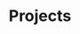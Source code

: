 ---
# An instance of the Accomplishments widget.
# Documentation: https://sourcethemes.com/academic/docs/page-builder/
widget: accomplishments

# This file represents a page section.
headless: true

# Order that this section appears on the page.
weight: 50

# Note: `&shy;` is used to add a 'soft' hyphen in a long heading.
title: 'Projects'
subtitle:

# Date format
#   Refer to https://wowchemy.com/docs/customization/#date-format
date_format: Jan 2006

# Accomplishments.
#   Add/remove as many `item` blocks below as you like.
#   `title`, `organization`, and `date_start` are the required parameters.
#   Leave other parameters empty if not required.
#   Begin multi-line descriptions with YAML's `|2-` multi-line prefix.
item:
- # certificate_url: 
  date_end: "2021-11-01"
  date_start: "2018-11-01"
  description: Contribute to an online library with EDF and other partners on non intrusive reduced basis method in Python and C++.
  organization: LJLL
  title: Non intrusive reduced basis module.
  url: ""
- #certificate_url: https://www.datacamp.com
  date_end: ""
  date_start: "2018-03-31"
  description: "Implement the Finite Elements method to solve 2D Navier-Stokes equation in a channel"
  organization: LJLL
  #organization_url: https://www.datacamp.com
  title: 'Finite Elements Method implementation'
  url: "https://github.com/grosjean1/navierStokes"
- #certificate_url: https://www.datacamp.com
  date_end: ""
  date_start: "2022-03-31"
  description: "Biomedical problem: Meniscus regeneration, multiscale modeling of tissue phenomena. \\
        
	** Implement PDEs in FreeFem++ representing a nonwoven scaffold in a novel 3D printed perfusion chamber which is integrated in a bioreactor that allows in-vitro investigations of scaffolds in interaction with chondrocytes and adipose tissue-derived stem cells \\

        ** Sensitivity analysis of the parameters with model order reduction techniques (compared to real data)"
  organization: Felix-Klein-Institut für Mathematik
  #organization_url: https://www.datacamp.com
  title: 'Implementation of a DG 3D problem for meniscus tissue regeneration '
  #url: "https://github.com/grosjean1/navierStokes"
  
---